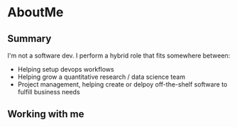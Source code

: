 # AboutMe

## Summary
I'm not a software dev. I perform a hybrid role that fits somewhere between:
* Helping setup devops workflows
* Helping grow a quantitative research / data science team
* Project management, helping create or delpoy off-the-shelf software to fulfill business needs

## Working with me
